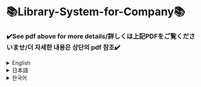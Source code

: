 # 📚Library-System-for-Company📚
<h3>✔️See pdf above for more details/詳しくは上記PDFをご覧くださいませ/더 자세한 내용은 상단의 pdf 참조✔️</h3>

<details>
  <summary>English</summary>
  <div>
  <h3>Instance</h3>
</div>
<div> 
This is to provide easy access to users who have difficulty accessing the library or citizens who have difficulty visiting the library due to their busy daily lives.
</div>
<div>
  <h3>Content</h3>
</div>
<div>
Member<br>
●Book search and book information<br>
●After logging in, check borrowed books and delinquency history<br>
●Book reservation  
</div> <br>
<div>
Manager 
<br>
●Book registration, modification, status change (no loan)<br>
●Member inquiry
</div>
</div>
  <h3>Period</h3>
<div>
  2024.03.01 ~ 2024.04.01
</div>
  <h3>Number of participants</h3>
<div>
   3-person development
</div>
  <h3>My Role</h3>
<div>
- Main screen design <br>
- Book detailed page design (book list, search and loan functions)
</div>
  <h3>Technology used</h3>
<div>
OS : MacOS, Windows 10 <br>
Version : JDK java 1.8, Apache Tomcat v9 <br>
Front : HTML, CSS, JS, jQuery, H5U <br>
Back : JAVA, Servlets&JSP, MySQL, Apache Tomcat 
</div>
</details>


<details>
  <summary>日本語</summary>
<div>
  <h3>きっかけ</h3>
</div>
 図書館へのアクセスが困難な利用者や、忙しい日常の中で図書館を訪れることが困難な市民が簡単にアクセスできるようにするため
<h3>内容</h3>
</div>
<div>
会員<br>
●図書検索及び図書情報<br>
●ログイン後、貸出図書、延滞履歴の照会<br>
●図書予約
</div>
  <br>
<div>
管理者
<br>
●図書登録、修正、状態変更(貸出不可)<br>
●会員照会
</div>
</div>
  <h3>期間</h3>
<div>
  2024.03.01 ~ 2024.04.01
</div>
  <h3>参加人数</h3>
<div>
  3人開発
</div>
  <h3>私の役割</h3>
<div>
- メイン画面設計<br>
- 図書詳細ページの設計(図書目録·検索及び貸出機能)
</div>
  <h3>使用技術</h3>
<div>
OS : MacOS, Windows 10 <br>
Version : JDK java 1.8, Apache Tomcat v9 <br>
Front : HTML, CSS, JS, jQuery, H5U <br>
Back : JAVA, Servlets&JSP, MySQL, Apache Tomcat 
</div>
</details>


<details>
  <summary>한국어</summary>
  <div>
  <h3>계기</h3>
</div>
<div> 
도서관에 대한 접근성이 떨어지는 이용자나 바쁜 일상 속에서 도서관을 방문하기 힘든 시민들이 쉽게 접근하기 위함.
</div>
<div>
  <h3>내용</h3>
</div>
<div>
회원<br>
●도서 검색 및 도서 정보<br>
●로그인 후 대출도서, 연체이력 조회<br>
●도서 예약  
</div>
<br>
<div>
관리자 
<br>
●도서 등록, 수정, 상태 변경(대출불가)<br>
●회원 조회
</div>
</div>
  <h3>기간</h3>
<div>
  2024.03.01 ~ 2024.04.01
</div>
  <h3>참여인원</h3>
<div>
  3인 개발
</div>
  <h3>역할</h3>
<div>
- 메인 화면 설계 <br>
- 도서상세페이지설계(도서목록·검색 및 대출 기능)
</div>
  <h3>사용기술</h3>
<div>
운영체제 : MacOS, Windows 10 <br>
버전 : JDK java 1.8, Apache Tomcat v9 <br>
Front : HTML, CSS, JS, jQuery, H5U <br>
Back : JAVA, Servlets&JSP, MySQL, Apache Tomcat 
</div>
</details>
<br>


